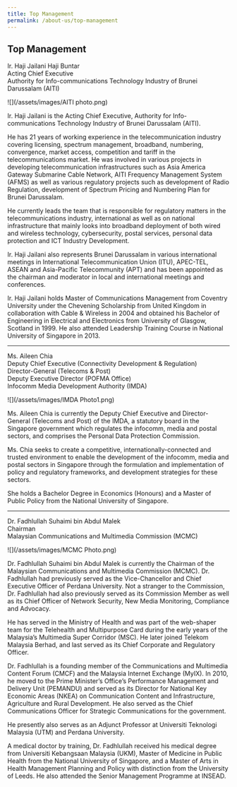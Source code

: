 ```yaml
---
title: Top Management
permalink: /about-us/top-management
---
```

## **Top Management**

Ir. Haji Jailani Haji Buntar
<br>Acting Chief Executive
<br>Authority for Info-communications Technology Industry of Brunei Darussalam (AITI)

![](/assets/images/AITI photo.png)

Ir. Haji Jailani is the Acting Chief Executive, Authority for Info-communications Technology Industry of Brunei Darussalam (AITI). 

He has 21 years of working experience in the telecommunication industry covering licensing, spectrum management, broadband, numbering, convergence, market access, competition and tariff in the telecommunications market. He was involved in various projects in developing telecommunication infrastructures such as Asia America Gateway Submarine Cable Network, AITI Frequency Management System (AFMS) as well as various regulatory projects such as development of Radio Regulation, development of Spectrum Pricing and Numbering Plan for Brunei Darussalam. 

He currently leads the team that is responsible for regulatory matters in the telecommunications industry, international as well as on national infrastructure that mainly looks into broadband deployment of both wired and wireless technology, cybersecurity, postal services, personal data protection and ICT Industry Development. 

Ir. Haji Jailani also represents Brunei Darussalam in various international meetings in International Telecommunication Union (ITU), APEC-TEL, ASEAN and Asia-Pacific Telecommunity (APT) and has been appointed as the chairman and moderator in local and international meetings and conferences. 

Ir. Haji Jailani holds Master of Communications Management from Coventry University under the Chevening Scholarship from United Kingdom in collaboration with Cable & Wireless in 2004 and obtained his Bachelor of Engineering in Electrical and Electronics from University of Glasgow, Scotland in 1999. He also attended Leadership Training Course in National University of Singapore in 2013.


***
Ms. Aileen Chia
<br>Deputy Chief Executive (Connectivity Development & Regulation) 
<br>Director-General (Telecoms & Post)
<br>Deputy Executive Director (POFMA Office)
<br>Infocomm Media Development Authority (IMDA)

![](/assets/images/IMDA Photo1.png)

Ms. Aileen Chia is currently the Deputy Chief Executive and Director-General (Telecoms and Post) of the IMDA, a statutory board in the Singapore government which regulates the infocomm, media and postal sectors, and comprises the Personal Data Protection Commission.

Ms. Chia seeks to create a competitive, internationally-connected and trusted environment to enable the development of the infocomm, media and postal sectors in Singapore through the formulation and implementation of policy and regulatory frameworks, and development strategies for these sectors.

She holds a Bachelor Degree in Economics (Honours) and a Master of Public Policy from the National University of Singapore.

***
Dr. Fadhlullah Suhaimi bin Abdul Malek
<br>Chairman
<br>Malaysian Communications and 
Multimedia Commission (MCMC)

![](/assets/images/MCMC Photo.png)

Dr. Fadhlullah Suhaimi bin Abdul Malek is currently the Chairman of the Malaysian Communications and Multimedia Commission (MCMC). Dr. Fadhlullah had previously served as the Vice-Chancellor and Chief Executive Officer of Perdana University. Not a stranger to the Commission, Dr. Fadhlullah had also previously served as its Commission Member as well as its Chief Officer of Network Security, New Media Monitoring, Compliance and Advocacy. 

He has served in the Ministry of Health and was part of the web-shaper team for the Telehealth and Multipurpose Card during the early years of the Malaysia’s Multimedia Super Corridor (MSC). He later joined Telekom Malaysia Berhad, and last served as its Chief Corporate and Regulatory Officer. 

Dr. Fadhlullah is a founding member of the Communications and Multimedia Content Forum (CMCF) and the Malaysia Internet Exchange (MyIX). In 2010, he moved to the Prime Minister’s Office’s Performance Management and Delivery Unit (PEMANDU) and served as its Director for National Key Economic Areas (NKEA) on Communication Content and Infrastructure, Agriculture and Rural Development. He also served as the Chief Communications Officer for Strategic Communications for the government. 

He presently also serves as an Adjunct Professor at Universiti Teknologi Malaysia (UTM) and Perdana University. 

A medical doctor by training, Dr. Fadhlullah received his medical degree from Universiti Kebangsaan Malaysia (UKM), Master of Medicine in Public Health from the National University of Singapore, and a Master of Arts in Health Management Planning and Policy with distinction from the University of Leeds. He also attended the Senior Management Programme at INSEAD.